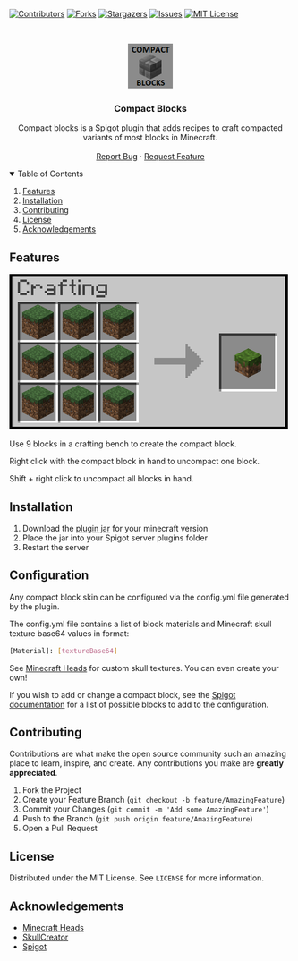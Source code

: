 <!-- PROJECT SHIELDS -->
<!--
*** I'm using markdown "reference style" links for readability.
*** Reference links are enclosed in brackets [ ] instead of parentheses ( ).
*** See the bottom of this document for the declaration of the reference variables
*** for contributors-url, forks-url, etc. This is an optional, concise syntax you may use.
*** https://www.markdownguide.org/basic-syntax/#reference-style-links
-->
[![Contributors][contributors-shield]][contributors-url]
[![Forks][forks-shield]][forks-url]
[![Stargazers][stars-shield]][stars-url]
[![Issues][issues-shield]][issues-url]
[![MIT License][license-shield]][license-url]



<!-- PROJECT LOGO -->
<br />
<p align="center">
  <a href="https://github.com/othneildrew/Best-README-Template">
    <img src="images/logo.png" alt="Logo" width="80" height="80">
  </a>

  <h3 align="center">Compact Blocks</h3>

  <p align="center">
    Compact blocks is a Spigot plugin that adds recipes to craft compacted variants of most blocks in Minecraft.
    <br />
    <br />
    <a href="https://github.com/karlmartitoots/CompactBlocks/issues">Report Bug</a>
    ·
    <a href="https://github.com/karlmartitoots/CompactBlocks/issues">Request Feature</a>
  </p>
</p>



<!-- TABLE OF CONTENTS -->
<details open="open">
  <summary>Table of Contents</summary>
  <ol>
    <li><a href="#about-the-project">Features</a></li>
    <li><a href="#installation">Installation</a></li>
    <li><a href="#contributing">Contributing</a></li>
    <li><a href="#license">License</a></li>
    <li><a href="#acknowledgements">Acknowledgements</a></li>
  </ol>
</details>



<!-- ABOUT THE PROJECT -->
## Features

![Example Crafting Recipe][product-screenshot]

Use 9 blocks in a crafting bench to create the compact block.

Right click with the compact block in hand to uncompact one block.

Shift + right click to uncompact all blocks in hand.

## Installation

1. Download the [plugin jar](https://github.com/karlmartitoots/CompactBlocks/releases) for your minecraft version
2. Place the jar into your Spigot server plugins folder
3. Restart the server

## Configuration

Any compact block skin can be configured via the config.yml file generated by the plugin.

The config.yml file contains a list of block materials and Minecraft skull texture base64 values in format:
```sh
[Material]: [textureBase64]
```
See [Minecraft Heads](https://minecraft-heads.com/) for custom skull textures. You can even create your own!

If you wish to add or change a compact block, see the [Spigot documentation](https://hub.spigotmc.org/javadocs/bukkit/org/bukkit/Material.html) for a list of possible blocks to add to the configuration.

<!-- CONTRIBUTING -->
## Contributing

Contributions are what make the open source community such an amazing place to learn, inspire, and create. Any contributions you make are **greatly appreciated**.

1. Fork the Project
2. Create your Feature Branch (`git checkout -b feature/AmazingFeature`)
3. Commit your Changes (`git commit -m 'Add some AmazingFeature'`)
4. Push to the Branch (`git push origin feature/AmazingFeature`)
5. Open a Pull Request

<!-- LICENSE -->
## License

Distributed under the MIT License. See `LICENSE` for more information.

<!-- ACKNOWLEDGEMENTS -->
## Acknowledgements
* [Minecraft Heads](https://minecraft-heads.com/)
* [SkullCreator](https://github.com/deanveloper/SkullCreator)
* [Spigot](https://hub.spigotmc.org/)





<!-- MARKDOWN LINKS & IMAGES -->
<!-- https://www.markdownguide.org/basic-syntax/#reference-style-links -->
[contributors-shield]: https://img.shields.io/github/contributors/othneildrew/Best-README-Template.svg?style=for-the-badge
[contributors-url]: https://github.com/karlmartitoots/CompactBlocks/graphs/contributors
[forks-shield]: https://img.shields.io/github/forks/karlmartitoots/CompactBlocks?style=for-the-badge
[forks-url]: https://github.com/karlmartitoots/CompactBlocks/network/members
[stars-shield]: https://img.shields.io/github/stars/karlmartitoots/CompactBlocks?style=for-the-badge
[stars-url]: https://github.com/othneildrew/CompactBlocks/stargazers
[issues-shield]: https://img.shields.io/github/issues/karlmartitoots/CompactBlocks?style=for-the-badge
[issues-url]: https://github.com/karlmartitoots/CompactBlocks/issues
[license-shield]: https://img.shields.io/github/license/karlmartitoots/CompactBlocks?style=for-the-badge
[license-url]: https://github.com/karlmartitoots/CompactBlocks/blob/main/LICENSE
[product-screenshot]: images/compacts_demo_1.PNG
